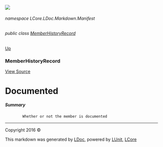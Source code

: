 ![](Content/LDoc-banner-small.png "")

###### namespace LCore.LDoc.Markdown.Manifest

###### public class [MemberHistoryRecord](docs/MemberHistoryRecord.md)
[Up](docs/MemberHistoryRecord.md)

### MemberHistoryRecord
[View Source](Markdown/Manifest/MemberHistoryRecord.cs)

# Documented

##### Summary

            Whether or not the member is documented
            



---

Copyright 2016 &copy; [](../README.md) [](../TableOfContents.md)

This markdown was generated by [LDoc](https://github.com/CodeSingularity/LDoc), powered by [LUnit](https://github.com/CodeSingularity/LUnit), [LCore](https://github.com/CodeSingularity/LCore)
